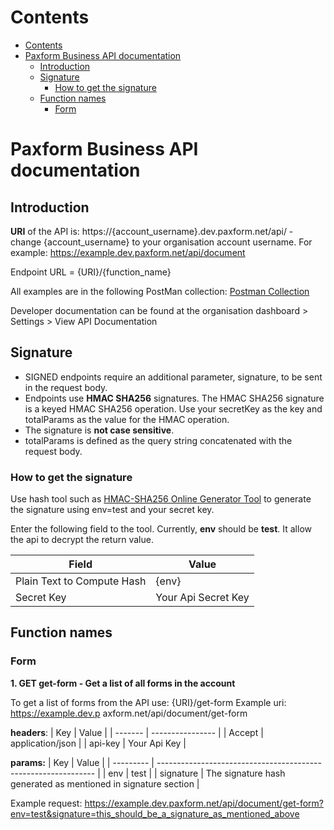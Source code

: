 # Contents

- [Contents](#contents)
- [Paxform Business API documentation](#paxform-business-api-documentation)
	- [Introduction](#introduction)
	- [Signature](#signature)
		- [How to get the signature](#how-to-get-the-signature)
	- [Function names](#function-names)
		- [Form](#form)


# Paxform Business API documentation

## Introduction

**URI** of the API is: https://{account_username}.dev.paxform.net/api/ - change {account_username} to your organisation account username.
For example: https://example.dev.paxform.net/api/document

Endpoint URL = {URI}/{function_name}

All examples are in the following PostMan collection: [Postman Collection]("https://elements.getpostman.com/redirect?entityId=24471378-f56d173b-dc6d-4b18-b804-6ab28bd9f931&entityType=collection")

Developer documentation can be found at the organisation dashboard > Settings > View API Documentation

## Signature

* SIGNED endpoints require an additional parameter, signature, to be sent in the request body.
* Endpoints use **HMAC SHA256** signatures. The HMAC SHA256 signature is a keyed HMAC SHA256 operation. Use your secretKey as the key and totalParams as the value for the HMAC operation.
* The signature is **not case sensitive**.
* totalParams is defined as the query string concatenated with the request body.

### How to get the signature

Use hash tool such as [HMAC-SHA256 Online Generator Tool]("https://www.devglan.com/online-tools/hmac-sha256-online") to generate the signature using env=test and your secret key. 

Enter the following field to the tool. Currently, **env** should be **test**. It allow the api to decrypt the return value.

| Field                      | Value               |
| -------------------------- | ------------------- |
| Plain Text to Compute Hash | {env}               |
| Secret Key                 | Your Api Secret Key |

## Function names

### Form
<!-- 
1. POST form - Create a form

To create a form from the API use: {URI}/form
For example: https://example.dev.paxform.net/api/document/form

**headers**: 
| Key     | Value            |
| ------- | ---------------- |
| Accept  | application/json |
| api-key | Your Api Key     |

**params:**
| Key       | Value                                                          |
| --------- | -------------------------------------------------------------- |
| env       | test                                                           |
| signature | The signature hash generated as mentioned in signature section |

**body**

```
{
	"id": "",
	"form_name": "Testing ",
	"qr_code": "/public/assets/images/qrcode.png",
	"instructions": "",
	"form_data": [
		 {
			  "section_id": 0,
			  "section_title": "",
			  "section_type": "",
			  "section_description": "",
			  "section_addon_count": 5,
			  "section_hide_description": true,
			  "section_disable_for_users": true,
			  "section_instructions": "",
			  "section_groups": [
					{
						 "type": "group",
						 "id": "Group 1",
						 "name": "Group Name 1",
						 "group_title": " Group Title 1",
						 "group_description": "",
						 "group_instructions": "",
						 "is_title": true,
						 "is_description": true,
						 "is_instructions": true,
						 "group_fields": [
							  {
									"id": 2,
									"tool_id": "6071393F0842E",
									"key": "TextInput",
									"name": "First name",
									"required": false,
									"use_as_title": false,
									"searchbar": false,
									"show_count": false,
									"max_file_allow": 0,
									"icon": "fas fa-font",
									"label": "First name",
									"content": "",
									"static": false,
									"options": "",
									"href": "",
									"blod": false,
									"italic": false,
									"inline": true,
									"step": "",
									"default_value": "",
									"min_value": "",
									"max_value": "",
									"min_label": "",
									"max_label": "",
									"src": "",
									"status": 1,
									"field_id": "PRF_1001_01_C",
									"dependent_id": "",
									"dataset_id": "",
									"dependent": "",
									"prefix": "PRF",
									"option_type": "",
									"alternative_label": [
										 "Given Name",
										 " Forname"
									],
									"description": "Your first name",
									"note": "The first name of the user",
									"field_size": "50",
									"created_at": "2022-12-22T11:47:24.000000Z",
									"example": "Joseph",
									"placeholder": "",
									"field_identifier": "",
									"chosen": false,
									"selected": false,
									"identity": "Primary"
							  },
							  {
									"id": 4,
									"tool_id": "6071393F09BF0",
									"key": "TextInput",
									"name": "Last name",
									"required": false,
									"use_as_title": false,
									"searchbar": false,
									"show_count": false,
									"max_file_allow": 0,
									"icon": "fas fa-font",
									"label": "Last name",
									"content": "",
									"static": false,
									"options": "",
									"href": "",
									"blod": false,
									"italic": false,
									"inline": true,
									"step": "",
									"default_value": "",
									"min_value": "",
									"max_value": "",
									"min_label": "",
									"max_label": "",
									"src": "",
									"status": 1,
									"field_id": "PRF_1001_03_C",
									"dependent_id": "",
									"dataset_id": "",
									"dependent": "",
									"prefix": "PRF",
									"option_type": "",
									"alternative_label": [
										 "Family name",
										 " Surname",
										 " Byname"
									],
									"description": "Your last name",
									"note": "User specifies the last name while account creation.",
									"field_size": "0",
									"created_at": "2022-12-22T11:47:24.000000Z",
									"example": "Makur",
									"placeholder": "",
									"field_identifier": "",
									"chosen": false,
									"selected": false,
									"identity": "Primary"
							  },
							  {
									"id": 9,
									"tool_id": "6071393F0D1C1",
									"key": "PhoneNumberInput",
									"name": "Mobile number",
									"required": false,
									"use_as_title": false,
									"searchbar": false,
									"show_count": false,
									"max_file_allow": 0,
									"icon": "fas fa-font",
									"label": "Mobile number",
									"content": "",
									"static": false,
									"options": "",
									"href": "",
									"blod": false,
									"italic": false,
									"inline": true,
									"step": "",
									"default_value": "",
									"min_value": "",
									"max_value": "",
									"min_label": "",
									"max_label": "",
									"src": "",
									"status": 1,
									"field_id": "PRF_1006_01_C",
									"dependent_id": "",
									"dataset_id": "",
									"dependent": "",
									"prefix": "PRF",
									"option_type": "",
									"alternative_label": [
										 "Mobile phone number",
										 " Cell phone number"
									],
									"description": "Your phone number",
									"note": "Set a default flag",
									"field_size": "25",
									"created_at": "2022-12-22T11:47:25.000000Z",
									"example": "0421 456 585",
									"placeholder": "",
									"field_identifier": "",
									"chosen": false,
									"selected": false,
									"identity": "Primary"
							  }
						 ],
						 "chosen": false,
						 "selected": false
					}
			  ]
		 }
	],
	"description": "<p>Description</p>",
	"form_title": "Testing ",
	"form_type": 1,
	"status": 0,
	"form_instructions": "<p>Description</p>",
	"identity": [
		 {
			  "id": 1,
			  "description": "",
			  "identity_instructions": "",
			  "label": "Primary",
			  "placeholdername": "Primary",
			  "value": "Primary",
			  "is_lable": true,
			  "is_value": true,
			  "is_instructions": true,
			  "is_description": true,
			  "signatory_identity": true,
			  "chosen": false,
			  "selected": false
		 }
	],
	"form_origin_id_version": "1.0.0",
	"form_organisation_id": "4435648379483O36",
	"form_origin_id_date_created": "2023-01-30T06:01:09.841Z",
	"form_internal_note": "Please keep this short (max 255 characters)",
	"form_short_description": "Please keep this short (max 255 characters)",
	"privacy_policy_link": "https://https://www.google.com",
	"terms_condition_link": "https://https://www.google.com",
	"signature": "will be in this sequence "form_title:form_type"
}
``` -->

**1. GET get-form - Get a list of all forms in the account**

To get a list of forms from the API use: {URI}/get-form
Example uri: https://example.dev.p axform.net/api/document/get-form

**headers**: 
| Key     | Value            |
| ------- | ---------------- |
| Accept  | application/json |
| api-key | Your Api Key     |

**params:**
| Key       | Value                                                          |
| --------- | -------------------------------------------------------------- |
| env       | test                                                           |
| signature | The signature hash generated as mentioned in signature section |

Example request: https://example.dev.paxform.net/api/document/get-form?env=test&signature=this_should_be_a_signature_as_mentioned_above

<!-- 2. POST get-form - Get a form with its id sending in the header -->

